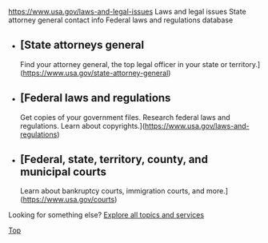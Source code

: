 

https://www.usa.gov/laws-and-legal-issues
Laws and legal issues
State attorney general contact info
Federal laws and regulations database

* [State attorneys general
  -----------------------

  Find your attorney general, the top legal officer in your state or territory.](https://www.usa.gov/state-attorney-general)
* [Federal laws and regulations
  ----------------------------

  Get copies of your government files. Research federal laws and regulations. Learn about copyrights.](https://www.usa.gov/laws-and-regulations)
* [Federal, state, territory, county, and municipal courts
  -------------------------------------------------------

  Learn about bankruptcy courts, immigration courts, and more.](https://www.usa.gov/courts)

Looking for something else?
[Explore all topics and services](https://www.usa.gov/#all-topics-header)
  
[Top](#main-content)

